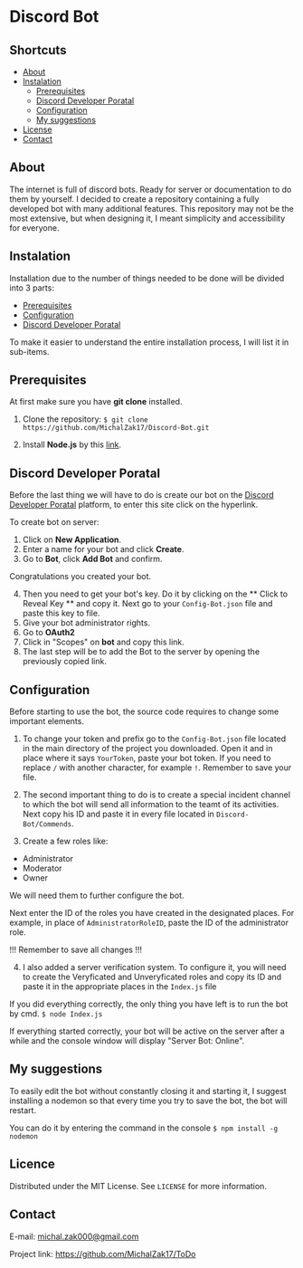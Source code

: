 # Discord Bot

## Shortcuts

* [About](#About)
* [Instalation](##Instalation)
	* [Prerequisites](##Prerequisites)
	* [Discord Developer Poratal](##Discord-Developer-Portal)
	* [Configuration](##Configuration)
	* [My suggestions](##My-suggestions)	
* [License](##License)
* [Contact](##Contact)

## About
The internet is full of discord bots. Ready for server or documentation to do them by yourself. I decided to create a repository containing a fully developed bot with many additional features. This repository may not be the most extensive, but when designing it, I meant simplicity and accessibility for everyone.

## Instalation
Installation due to the number of things needed to be done will be divided into 3 parts:
* [Prerequisites](##Prerequisites)
* [Configuration](##Configuration)
* [Discord Developer Poratal](##Discord-Developer-Portal)

To make it easier to understand the entire installation process, I will list it in sub-items.

## Prerequisites

At first make sure you have **git clone** installed.

1. Clone the repository:
`$ git clone https://github.com/MichalZak17/Discord-Bot.git`

2.  Install **Node.js** by this [link](https://nodejs.org/dist/v12.18.1/node-v12.18.1-x64.msi).

## Discord Developer Poratal

Before the last thing we will have to do is create our bot on the [Discord Developer Poratal](https://discord.com/developers) platform, to enter this site click on the hyperlink.

To create bot on server:
1. Click on **New Application**.
2. Enter a name for your bot and click **Create**.
3.  Go to **Bot**, click **Add Bot** and confirm.

Congratulations you created your bot.

4.  Then you need to get your bot's key. Do it by clicking on the ** Click to Reveal Key ** and copy it. Next go to your `Config-Bot.json` file and paste this key to file. 
5. Give your bot administrator rights.
6. Go to **OAuth2**
7. Click in "Scopes" on **bot** and copy this link.
8. The last step will be to add the Bot to the server by opening the previously copied link.

## Configuration

Before starting to use the bot, the source code requires  to change some important elements.

1.  To change your token and prefix go to the `Config-Bot.json` file located in the main directory of the project you downloaded. Open it and in place where it says `YourToken`, paste your bot token. If you need to replace `/` with another character, for example `!`.  Remember to save your file.

2.  The second important thing to do is to create a special incident channel to which the bot will send all information to the teamt of its activities. Next copy his ID and paste it in every file located in `Discord-Bot/Commends`.

3. Create a few roles like:
* Administrator
* Moderator
* Owner

We will need them to further configure the bot.

Next enter the ID of the roles you have created in the designated places. For example, in place of `AdministratorRoleID`, paste the ID of the administrator role.

!!! Remember to save all changes !!!

4. I also added a server verification system. To configure it, you will need to create the Veryficated and Unveryficated roles and copy its ID and paste it in the appropriate places in the `Index.js` file

If you did everything correctly, the only thing you have left is to run the bot by cmd.
`$ node Index.js`

If everything started correctly, your bot will be active on the server after a while and the console window will display "Server Bot: Online".

## My suggestions

To easily edit the bot without constantly closing it and starting it, I suggest installing a nodemon so that every time you try to save the bot, the bot will restart.

You can do it by entering the command in the console
`$ npm install -g nodemon`

## Licence
Distributed under the MIT License. See `LICENSE` for more information.

## Contact
E-mail: michal.zak000@gmail.com

Project link: https://github.com/MichalZak17/ToDo
